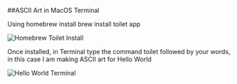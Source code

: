 ##ASCII Art in MacOS Terminal

Using homebrew install brew install toilet app

![Homebrew Toilet Install](file:///Users/dougee/dougee.github.io/docs/assets/images/brew-toilet.png)

Once installed, in Terminal type the command toilet followed by your words, in this case I am making ASCII art for Hello World



![Hello World Terminal](file:///Users/dougee/dougee.github.io/docs/assets/images/toilet-terminal.png)
